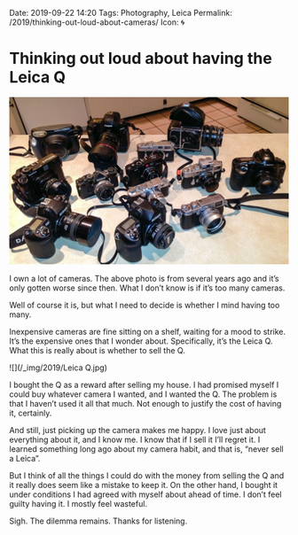 Date: 2019-09-22 14:20
Tags: Photography, Leica
Permalink: /2019/thinking-out-loud-about-cameras/
Icon: 🌀

# Thinking out loud about having the Leica Q

![](/_img/2019/2019-09-22-cameras.jpg)

I own a lot of cameras. The above photo is from several years ago and it’s only gotten worse since then. What I don’t know is if it’s too many cameras.

Well of course it is, but what I need to decide is whether I mind having too many.

Inexpensive cameras are fine sitting on a shelf, waiting for a mood to strike. It’s the expensive ones that I wonder about. Specifically, it’s the Leica Q. What this is really about is whether to sell the Q.

![](/_img/2019/Leica Q.jpg)

I bought the Q as a reward after selling my house. I had promised myself I could buy whatever camera I wanted, and I wanted the Q. The problem is that I haven’t used it all that much. Not enough to justify the cost of having it, certainly.

And still, just picking up the camera makes me happy. I love just about everything about it, and I know me. I know that if I sell it I’ll regret it. I learned something long ago about my camera habit, and that is, “never sell a Leica”.

But I think of all the things I could do with the money from selling the Q and it really does seem like a mistake to keep it. On the other hand, I bought it under conditions I had agreed with myself about ahead of time. I don’t feel guilty having it. I mostly feel wasteful.

Sigh. The dilemma remains. Thanks for listening.
